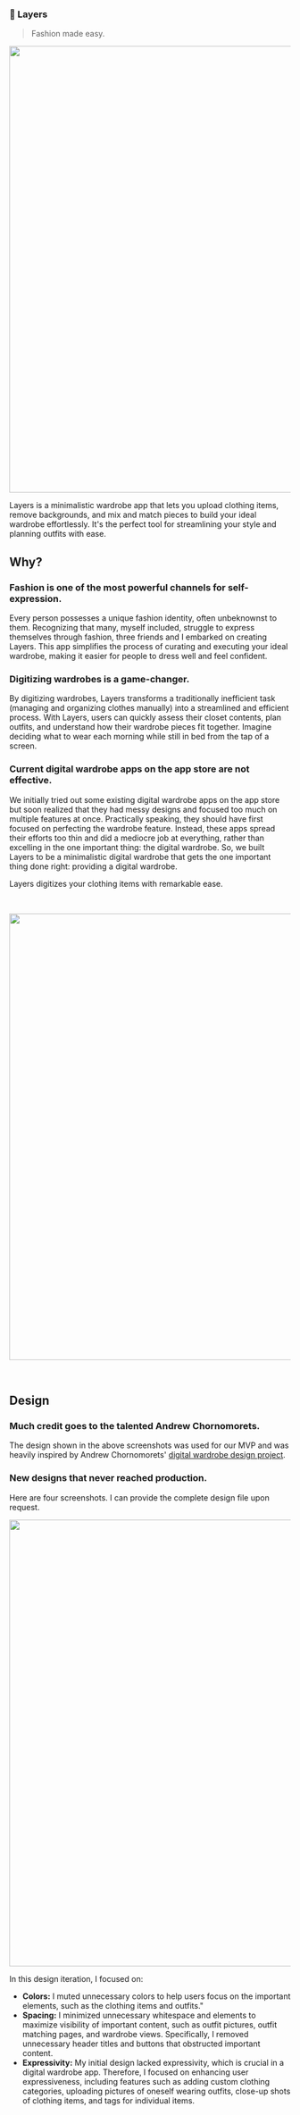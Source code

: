 ### 👟 Layers
> Fashion made easy.

<p align="center">
  <img width="800" src="https://github.com/doeunkwon/Layers/assets/88988886/0cc20e9e-7733-427d-b186-6ad903d119d2.png">
</p>

Layers is a minimalistic wardrobe app that lets you upload clothing items, remove backgrounds, and mix and match pieces to build your ideal wardrobe effortlessly. It's the perfect tool for streamlining your style and planning outfits with ease.

## Why?

### Fashion is one of the most powerful channels for self-expression.
Every person possesses a unique fashion identity, often unbeknownst to them. Recognizing that many, myself included, struggle to express themselves through fashion, three friends and I embarked on creating Layers. This app simplifies the process of curating and executing your ideal wardrobe, making it easier for people to dress well and feel confident.

### Digitizing wardrobes is a game-changer.
By digitizing wardrobes, Layers transforms a traditionally inefficient task (managing and organizing clothes manually) into a streamlined and efficient process. With Layers, users can quickly assess their closet contents, plan outfits, and understand how their wardrobe pieces fit together. Imagine deciding what to wear each morning while still in bed from the tap of a screen.

### Current digital wardrobe apps on the app store are not effective.
We initially tried out some existing digital wardrobe apps on the app store but soon realized that they had messy designs and focused too much on multiple features at once. Practically speaking, they should have first focused on perfecting the wardrobe feature. Instead, these apps spread their efforts too thin and did a mediocre job at everything, rather than excelling in the one important thing: the digital wardrobe. So, we built Layers to be a minimalistic digital wardrobe that gets the one important thing done right: providing a digital wardrobe.

Layers digitizes your clothing items with remarkable ease.

<br>
<p align="center">
  <img width="800" src="https://github.com/doeunkwon/Layers/assets/88988886/85c95dbd-e755-4b1f-9b6c-812f7e931c2b.png">
</p>
<br>

## Design

### Much credit goes to the talented Andrew Chornomorets.
The design shown in the above screenshots was used for our MVP and was heavily inspired by Andrew Chornomorets' <a href='https://www.behance.net/gallery/144250751/Digital-Closet-Mobile-App?tracking_source=search_projects|digital+wardrobe&l=37'>digital wardrobe design project</a>.

### New designs that never reached production.
Here are four screenshots. I can provide the complete design file upon request.
<p align="center">
  <img width="800" src="https://github.com/doeunkwon/Layers/assets/88988886/8554b646-50fc-4479-93cf-745b19e9c5ad">
</p>
In this design iteration, I focused on:
<ul>
  <li><b>Colors:</b> I muted unnecessary colors to help users focus on the important elements, such as the clothing items and outfits."</li>
  <li><b>Spacing:</b> I minimized unnecessary whitespace and elements to maximize visibility of important content, such as outfit pictures, outfit matching pages, and wardrobe views. Specifically, I removed unnecessary header titles and buttons that obstructed important content.</li>
  <li><b>Expressivity:</b> My initial design lacked expressivity, which is crucial in a digital wardrobe app. Therefore, I focused on enhancing user expressiveness, including features such as adding custom clothing categories, uploading pictures of oneself wearing outfits, close-up shots of clothing items, and tags for individual items.</li>
</ul>
